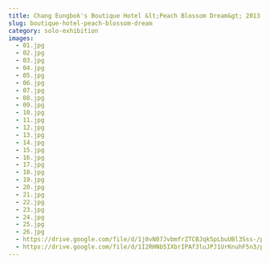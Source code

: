 ```yaml
---
title: Chang Eungbok's Boutique Hotel &lt;Peach Blossom Dream&gt; 2013
slug: boutique-hotel-peach-blossom-dream
category: solo-exhibition
images:
  - 01.jpg
  - 02.jpg
  - 03.jpg
  - 04.jpg
  - 05.jpg
  - 06.jpg
  - 07.jpg
  - 08.jpg
  - 09.jpg
  - 10.jpg
  - 11.jpg
  - 12.jpg
  - 13.jpg
  - 14.jpg
  - 15.jpg
  - 16.jpg
  - 17.jpg
  - 18.jpg
  - 19.jpg
  - 20.jpg
  - 21.jpg
  - 22.jpg
  - 23.jpg
  - 24.jpg
  - 25.jpg
  - 26.jpg
  - https://drive.google.com/file/d/1j0vN07JvbmfrZTCBJqk5pLbuUBl3Sss-/preview
  - https://drive.google.com/file/d/1I2RHNb5IXbrIPAf3luJPJ1UrKnuhF5n3/preview
---
```

